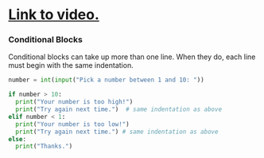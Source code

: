 # [Link to video.](https://www.youtube.com/watch?v=gTzY-5Q9KnY&list=PLVD25niNi0Bkuz5cUyBsw_oCgwrKdzgDa)

### Conditional Blocks

Conditional blocks can take up more than one line. When they do, each line must begin with the same indentation.

```python
number = int(input("Pick a number between 1 and 10: "))

if number > 10:
  print("Your number is too high!")
  print("Try again next time.")  # same indentation as above
elif number < 1:
  print("Your number is too low!")
  print("Try again next time.") # same indentation as above
else:
  print("Thanks.")
```
